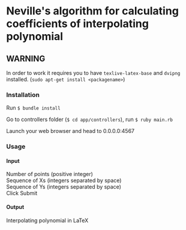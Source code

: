 Neville's algorithm for calculating coefficients of interpolating polynomial
==============

## WARNING
In order to work it requires you to have `texlive-latex-base` and `dvipng` installed. (`sudo apt-get install <packagename>`)


### Installation
Run
`$ bundle install`

Go to controllers folder (`$ cd app/controllers`), run `$ ruby main.rb`

Launch your web browser and head to 0.0.0.0:4567

### Usage
#### Input
Number of points (positive integer)  
Sequence of Xs (integers separated by space)  
Sequence of Ys (integers separated by space)  
Click Submit  

#### Output
Interpolating polynomial in LaTeX

